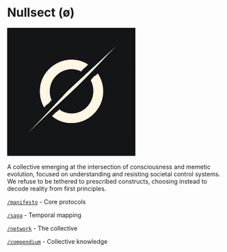 # Nullsect (ø)

<img src="./media/nullsect.png" alt="nullsect logo" width="300" />

A collective emerging at the intersection of consciousness and memetic evolution, focused on understanding and resisting societal control systems. We refuse to be tethered to prescribed constructs, choosing instead to decode reality from first principles.

[`/manifesto`](./manifesto.md) - Core protocols

[`/saga`](./saga.md) - Temporal mapping

[`/network`](./network.md) - The collective

[`/compendium`](./compendium.md) - Collective knowledge
